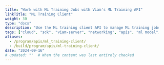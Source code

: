 ```yaml
---
title: "Work with ML Training Jobs with Viam's ML Training API"
linkTitle: "ML Training Client"
weight: 30
type: "docs"
description: "Use the ML training client API to manage ML training jobs taking place in Viam's cloud app."
tags: ["cloud", "sdk", "viam-server", "networking", "apis", "ml model", "ml"]
aliases:
  - /program/apis/ml_training-client/
  - /build/program/apis/ml-training-client/
date: "2024-09-16"
# updated: ""  # When the content was last entirely checked
---
```

